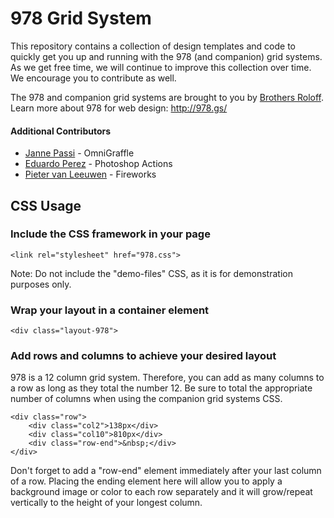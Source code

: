 978 Grid System
===============

This repository contains a collection of design templates and code to quickly get you up and running 
with the 978 (and companion) grid systems. As we get free time, we will continue to improve this 
collection over time. We encourage you to contribute as well.

The 978 and companion grid systems are brought to you by [Brothers Roloff](http://www.brothersroloff.com/).  
Learn more about 978 for web design: <http://978.gs/>

#### Additional Contributors 

- [Janne Passi](http://www.passiripatti.com/) - OmniGraffle
- [Eduardo Perez](http://www.eperez.net/) - Photoshop Actions
- [Pieter van Leeuwen](http://www.acato.nl/) - Fireworks


CSS Usage
---------

### Include the CSS framework in your page ###

	<link rel="stylesheet" href="978.css">

Note: Do not include the "demo-files" CSS, as it is for demonstration purposes only.


### Wrap your layout in a container element ###

	<div class="layout-978">


### Add rows and columns to achieve your desired layout ###

978 is a 12 column grid system. Therefore, you can add as many columns to a row as long as they 
total the number 12. Be sure to total the appropriate number of columns when using the companion 
grid systems CSS.

	<div class="row">
		<div class="col2">138px</div>
		<div class="col10">810px</div>
		<div class="row-end">&nbsp;</div>
	</div>

Don't forget to add a "row-end" element immediately after your last column of a row. Placing the 
ending element here will allow you to apply a background image or color to each row separately and 
it will grow/repeat vertically to the height of your longest column.
